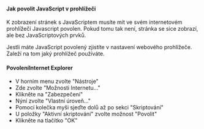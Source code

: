 #### Jak povolit JavaScript v prohlížeči

K zobrazení stránek s JavaScriptem musíte mít ve svém internetovém prohlížeči Javascript povolen. Pokud tomu tak není, stránka se sice zobrazí, ale bez JavaScriptových prvků.

Jestli máte JavaScript povolený zjistíte v nastavení webového prohlížeče. Zaleží na tom jaký prohlížeč používáte.


#### PovoleníInternet Explorer
- V horním menu zvolte "Nástroje"
- Zde zvolte "Možnosti Internetu..."
- Klikněte na "Zabezpečení"
- Nýní zvolte "Vlastní úroveň..."
- Pomocí kolečka myši sjeďte dolů až po sekci "Skriptování"
- U položky "Aktivní skriptování" zvolte možnost "Povolit"
- Klikněte na tlačítko "OK"